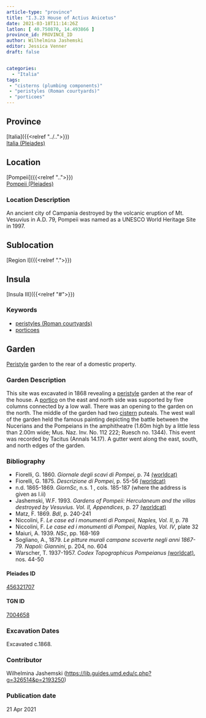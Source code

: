 ```yaml
---
article-type: "province"
title: "I.3.23 House of Actius Anicetus"
date: 2021-03-18T11:14:26Z
latlon: [ 40.750870, 14.493866 ]
province_id: PROVINCE_ID
author: Wilhelmina Jashemski
editor: Jessica Venner
draft: false


categories:
  - "Italia"
tags:
 - "cisterns (plumbing components)"
 - "peristyles (Roman courtyards)"
 - "porticoes"
---
```


## Province
[Italia]({{<relref "../..">}}) \
[Italia (Pleiades)](https://pleiades.stoa.org/places/1052)

## Location
[Pompeii]({{<relref "..">}}) \
[Pompeii (Pleiades)](https://pleiades.stoa.org/places/433032)


### Location Description
An ancient city of Campania destroyed by the volcanic eruption of Mt. Vesuvius in A.D. 79, Pompeii was named as a UNESCO World Heritage Site in 1997.

## Sublocation
[Region I]({{<relref ".">}})
## Insula
[Insula III]({{<relref "#">}})

### Keywords
- [peristyles (Roman courtyards)](http://vocab.getty.edu/page/aat/300080971)
- [porticoes](http://vocab.getty.edu/page/aat/300004145)

## Garden
[Peristyle](http://vocab.getty.edu/page/aat/300080971) garden to the rear of a domestic property.

### Garden Description
This site was excavated in 1868 revealing a [peristyle](http://vocab.getty.edu/page/aat/300080971) garden at the rear of the house. A [portico](http://vocab.getty.edu/page/aat/300004145) on the east and north side was supported by five columns connected by a low wall. There was an opening to the garden on the north. The middle of the garden had two [cistern](http://vocab.getty.edu/page/aat/300052558) puteals. The west wall of the garden held the famous painting depicting the battle between the Nucerians and the Pompeians in the amphitheatre (1.60m high by a little less than 2.00m wide; Mus. Naz. Inv. No. 112 222; Ruesch no. 1344). This event was recorded by Tacitus (Annals 14.17). A gutter went along the east, south, and north edges of the garden.

### Bibliography

* Fiorelli, G. 1860. *Giornale degli scavi di Pompei*, p. 74   [(worldcat)](https://www.worldcat.org/title/giornale-degli-scavi-di-pompei/oclc/10781121)  
* Fiorelli, G. 1875. *Descrizione di Pompei*, p. 55-56 [(worldcat)](https://www.worldcat.org/title/descrizione-di-pompei/oclc/9528380)    
* n.d. 1865-1869. *GiornSc*, n.s. 1 , cols. 185-187 (where the address is given as I.ii)     
* Jashemski, W.F. 1993. *Gardens of Pompeii: Herculaneum and the villas destroyed by Vesuvius. Vol. II, Appendices*, p. 27 [(worldcat)](https://www.worldcat.org/title/gardens-of-pompeii-herculaneum-and-the-villas-destroyed-by-vesuvius-volume-2-appendices/oclc/222353569)  
* Matz, F. 1869. *BdI*, p. 240-241  
* Niccolini, F. *Le case ed i monumenti di Pompeii, Naples, Vol. II*, p. 78   
* Niccolini, F. *Le case ed i monumenti di Pompeii, Naples, Vol. IV*, plate 32  
* Maiuri, A. 1939. *NSc*, pp. 168-169   
* Sogliano, A., 1879. *Le pitture murali campane scoverte negli anni 1867-79. Napoli: Giannini*, p. 204, no. 604  
* Warscher, T. 1937-1957. *Codex Topographicus Pompeianus* [(worldcat)](https://www.worldcat.org/title/codex-topographicus-pompeianus-1937-1957-and-undated/oclc/974375313&referer=brief_results), nos. 44-50    


<!--#### Periodo ID-->

<!-- [PERIODO_ID](https://pleiades.stoa.org/places/PLEIADES_ID) -->

#### Pleiades ID
[456321707](https://pleiades.stoa.org/places/456321707)

#### TGN ID
[7004658](http://vocab.getty.edu/page/tgn/7004658)

###  Excavation Dates
Excavated c.1868.

### Contributor
Wilhelmina Jashemski (https://lib.guides.umd.edu/c.php?g=326514&p=2193250)


### Publication date

21 Apr 2021
<!-- Format: dd MONTH_NAME yyyy -->

<!-- DATE -->
